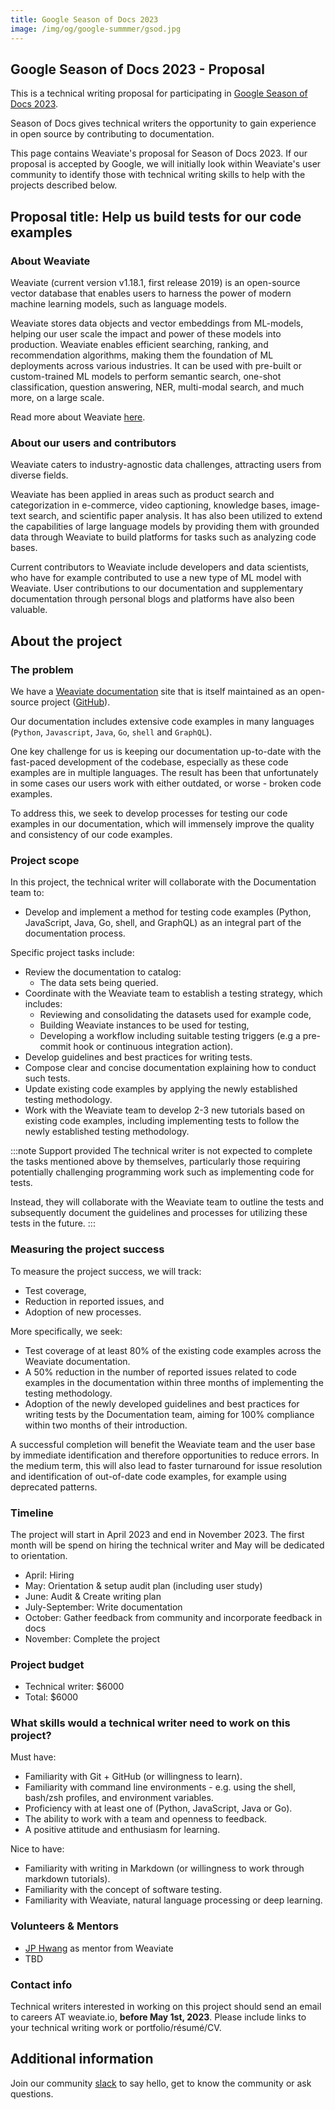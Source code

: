 ```yaml
---
title: Google Season of Docs 2023
image: /img/og/google-summmer/gsod.jpg
---
```


## Google Season of Docs 2023 - Proposal

This is a technical writing proposal for participating in [Google Season of Docs 2023](https://developers.google.com/season-of-docs).

Season of Docs gives technical writers the opportunity to gain experience in open source by contributing to documentation.

This page contains Weaviate's proposal for Season of Docs 2023. If our proposal is accepted by Google, we will initially look within Weaviate's user community to identify those with technical writing skills to help with the projects described below.

## Proposal title: Help us build tests for our code examples

### About Weaviate
Weaviate (current version v1.18.1, first release 2019) is an open-source vector database that enables users to harness the power of modern machine learning models, such as language models.

Weaviate stores data objects and vector embeddings from ML-models, helping our user scale the impact and power of these models into production. Weaviate enables efficient searching, ranking, and recommendation algorithms, making them the foundation of ML deployments across various industries. It can be used with pre-built or custom-trained ML models to perform semantic search, one-shot classification, question answering, NER, multi-modal search, and much more, on a large scale.

Read more about Weaviate [here](/developers/weaviate/).

### About our users and contributors
Weaviate caters to industry-agnostic data challenges, attracting users from diverse fields.

Weaviate has been applied in areas such as product search and categorization in e-commerce, video captioning, knowledge bases, image-text search, and scientific paper analysis. It has also been utilized to extend the capabilities of large language models by providing them with grounded data through Weaviate to build platforms for tasks such as analyzing code bases.

Current contributors to Weaviate include developers and data scientists, who have for example contributed to use a new type of ML model with Weaviate. User contributions to our documentation and supplementary documentation through personal blogs and platforms have also been valuable.

## About the project

### The problem

We have a [Weaviate documentation](/developers/weaviate/) site that is itself maintained as an open-source project ([GitHub](https://github.com/weaviate/weaviate-io)).

Our documentation includes extensive code examples in many languages (`Python`, `Javascript`, `Java`, `Go`, `shell` and `GraphQL`).

One key challenge for us is keeping our documentation up-to-date with the fast-paced development of the codebase, especially as these code examples are in multiple languages. The result has been that unfortunately in some cases our users work with either outdated, or worse - broken code examples.

To address this, we seek to develop processes for testing our code examples in our documentation, which will immensely improve the quality and consistency of our code examples.

### Project scope

In this project, the technical writer will collaborate with the Documentation team to:

* Develop and implement a method for testing code examples (Python, JavaScript, Java, Go, shell, and GraphQL) as an integral part of the documentation process.

Specific project tasks include:

* Review the documentation to catalog:
    * The data sets being queried.
* Coordinate with the Weaviate team to establish a testing strategy, which includes:
    * Reviewing and consolidating the datasets used for example code,
    * Building Weaviate instances to be used for testing,
    * Developing a workflow including suitable testing triggers (e.g a pre-commit hook or continuous integration action).
* Develop guidelines and best practices for writing tests.
* Compose clear and concise documentation explaining how to conduct such tests.
* Update existing code examples by applying the newly established testing methodology.
* Work with the Weaviate team to develop 2-3 new tutorials based on existing code examples, including implementing tests to follow the newly established testing methodology.

:::note Support provided
The technical writer is not expected to complete the tasks mentioned above by themselves, particularly those requiring potentially challenging programming work such as implementing code for tests.

Instead, they will collaborate with the Weaviate team to outline the tests and subsequently document the guidelines and processes for utilizing these tests in the future.
:::

### Measuring the project success

To measure the project success, we will track:
* Test coverage,
* Reduction in reported issues, and
* Adoption of new processes.

More specifically, we seek:
* Test coverage of at least 80% of the existing code examples across the Weaviate documentation.
* A 50% reduction in the number of reported issues related to code examples in the documentation within three months of implementing the testing methodology.
* Adoption of the newly developed guidelines and best practices for writing tests by the Documentation team, aiming for 100% compliance within two months of their introduction.

A successful completion will benefit the Weaviate team and the user base by immediate identification and therefore opportunities to reduce errors. In the medium term, this will also lead to faster turnaround for issue resolution and identification of out-of-date code examples, for example using deprecated patterns.

### Timeline

The project will start in April 2023 and end in November 2023. The first month will be spend on hiring the technical writer and May will be dedicated to orientation.

* April: Hiring
* May: Orientation & setup audit plan (including user study)
* June: Audit & Create writing plan
* July-September: Write documentation
* October: Gather feedback from community and incorporate feedback in docs
* November: Complete the project

### Project budget

* Technical writer: $6000
* Total: $6000

### What skills would a technical writer need to work on this project?

Must have:
* Familiarity with Git + GitHub (or willingness to learn).
* Familiarity with command line environments - e.g. using the shell, bash/zsh profiles, and environment variables.
* Proficiency with at least one of (Python, JavaScript, Java or Go).
* The ability to work with a team and openness to feedback.
* A positive attitude and enthusiasm for learning.

Nice to have:
* Familiarity with writing in Markdown (or willingness to work through markdown tutorials).
* Familiarity with the concept of software testing.
* Familiarity with Weaviate, natural language processing or deep learning.

### Volunteers & Mentors

* [JP Hwang](https://www.linkedin.com/in/jp-hwang/) as mentor from Weaviate
* TBD

### Contact info

Technical writers interested in working on this project should send an email to careers AT weaviate.io, **before May 1st, 2023**. Please include links to your technical writing work or portfolio/résumé/CV.

## Additional information

Join our community [slack](https://join.slack.com/t/weaviate/shared_invite/zt-goaoifjr-o8FuVz9b1HLzhlUfyfddhw) to say hello, get to know the community or ask questions.
